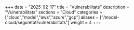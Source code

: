 +++
date        = "2025-02-17"
title       = "Vulnerabilitats"
description = "Vulnerabilitats"
sections    = "Cloud"
categories  = ["cloud","model","aws","azure","gcp"]
aliases     = ["/model-cloud/seguretat/vulnerabilitats"]
weight      = 4
+++






